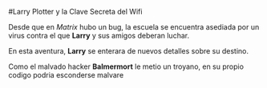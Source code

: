 #Larry Plotter y la Clave Secreta del Wifi

Desde que en *Matrix* hubo un bug, la escuela se encuentra asediada por un virus
contra el que **Larry** y sus amigos deberan luchar.

En esta aventura, **Larry** se enterara de nuevos detalles sobre su destino.

Como el malvado hacker **Balmermort** le metio un troyano,
en su propio codigo podria esconderse malvare
